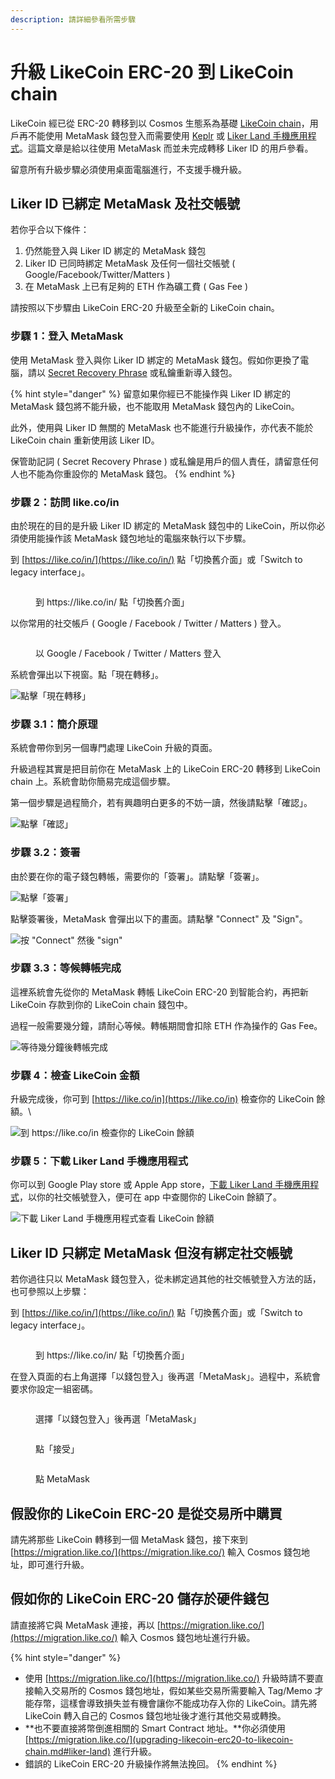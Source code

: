 ```yaml
---
description: 請詳細參看所需步驟
---
```


# 升級 LikeCoin ERC-20 到 LikeCoin chain

LikeCoin 經已從 ERC-20 轉移到以 Cosmos 生態系為基礎 [LikeCoin chain](../../governance/likecoin-chain.md)，用戶再不能使用 MetaMask 錢包登入而需要使用 [Keplr](../keplr/) 或 [Liker Land 手機應用程式](../../../user-guide/liker-land/download.md)。這篇文章是給以往使用 MetaMask 而並未完成轉移 Liker ID 的用戶參看。

留意所有升級步驟必須使用桌面電腦進行，不支援手機升級。

## Liker ID 已綁定 MetaMask 及社交帳號

若你乎合以下條件：

1. 仍然能登入與 Liker ID 綁定的 MetaMask 錢包
2. Liker ID 已同時綁定 MetaMask 及任何一個社交帳號 ( Google/Facebook/Twitter/Matters )
3. 在 MetaMask 上已有足夠的 ETH 作為礦工費 ( Gas Fee )

請按照以下步驟由 LikeCoin ERC-20 升級至全新的 LikeCoin chain。

### 步驟 1：登入 MetaMask

使用 MetaMask 登入與你 Liker ID 綁定的 MetaMask 錢包。假如你更換了電腦，請以 [Secret Recovery Phrase](https://community.metamask.io/t/what-is-a-secret-recovery-phrase-and-how-to-keep-your-crypto-wallet-secure/3440) 或私鑰重新導入錢包。

{% hint style="danger" %}
留意如果你經已不能操作與 Liker ID 綁定的 MetaMask 錢包將不能升級，也不能取用 MetaMask 錢包內的 LikeCoin。

此外，使用與 Liker ID 無關的 MetaMask 也不能進行升級操作，亦代表不能於 LikeCoin chain 重新使用該 Liker ID。

保管助記詞 ( Secret Recovery Phrase ) 或私鑰是用戶的個人責任，請留意任何人也不能為你重設你的 MetaMask 錢包。
{% endhint %}

### 步驟 2：訪問 like.co/in <a href="#1-likecoin" id="1-likecoin"></a>

由於現在的目的是升級 Liker ID 綁定的 MetaMask 錢包中的 LikeCoin，所以你必須使用能操作該 MetaMask 錢包地址的電腦來執行以下步驟。

到 [https://like.co/in/](https://like.co/in/) 點「切換舊介面」或「Switch to legacy interface」。

<figure><img src="../../../.gitbook/assets/resetpassword-0.png" alt=""><figcaption><p>到 https://like.co/in/ 點「切換舊介面」</p></figcaption></figure>

以你常用的社交帳戶 ( Google / Facebook / Twitter / Matters ) 登入。

<figure><img src="../../../.gitbook/assets/likecoin-migration-8.png" alt=""><figcaption><p>以 Google / Facebook / Twitter / Matters 登入</p></figcaption></figure>

系統會彈出以下視窗。點「現在轉移」。

![點擊「現在轉移」](../../../.gitbook/assets/likecoin-migration-1.png)

### 步驟 3.1：簡介原理

系統會帶你到另一個專門處理 LikeCoin 升級的頁面。

升級過程其實是把目前你在 MetaMask 上的 LikeCoin ERC-20 轉移到 LikeCoin chain 上。系統會助你簡易完成這個步驟。

第一個步驟是過程簡介，若有興趣明白更多的不妨一讀，然後請點擊「確認」。

![點擊「確認」](../../../.gitbook/assets/likecoin-migration-2.png)

### 步驟 3.2：簽署 <a href="#22" id="22"></a>

由於要在你的電子錢包轉帳，需要你的「簽署」。請點擊「簽署」。

![點擊「簽署」](../../../.gitbook/assets/likecoin-migration-3.png)

點擊簽署後，MetaMask 會彈出以下的畫面。請點擊 "Connect" 及 "Sign"。

![按 "Connect" 然後 "sign"](../../../.gitbook/assets/likecoin-migration-4.png)

### 步驟 3.3：等候轉帳完成

這裡系統會先從你的 MetaMask 轉帳 LikeCoin ERC-20 到智能合約，再把新 LikeCoin 存款到你的 LikeCoin chain 錢包中。

過程一般需要幾分鐘，請耐心等候。轉帳期間會扣除 ETH 作為操作的 Gas Fee。

![等待幾分鐘後轉帳完成](../../../.gitbook/assets/likecoin-migration-5.png)

### 步驟 4：檢查 LikeCoin 金額 <a href="#step-3-check-your-likecoin-balance" id="step-3-check-your-likecoin-balance"></a>

&#x20;升級完成後，你可到 [https://like.co/in](https://like.co/in) 檢查你的 LikeCoin 餘額。\


![到 https://like.co/in 檢查你的 LikeCoin 餘額](../../../.gitbook/assets/likecoin-migration-6.png)

### 步驟 5：下載 Liker Land 手機應用程式 <a href="#liker-land" id="liker-land"></a>

你可以到 Google Play store 或 Apple App store，[下載 Liker Land 手機應用程式](../../../user-guide/liker-land/download.md)，以你的社交帳號登入，便可在 app 中查閱你的 LikeCoin 餘額了。

![下載 Liker Land 手機應用程式查看 LikeCoin 餘額](../../../.gitbook/assets/likecoin-migration-7.png)

## Liker ID 只綁定 MetaMask 但沒有綁定社交帳號

若你過往只以 MetaMask 錢包登入，從未綁定過其他的社交帳號登入方法的話，也可參照以上步驟：

到 [https://like.co/in/](https://like.co/in/) 點「切換舊介面」或「Switch to legacy interface」。

<figure><img src="../../../.gitbook/assets/resetpassword-0.png" alt=""><figcaption><p>到 https://like.co/in/ 點「切換舊介面」</p></figcaption></figure>

在登入頁面的右上角選擇「以錢包登入」後再選「MetaMask」。過程中，系統會要求你設定一組密碼。[](https://matters.news/@likecoin/my-eth-shop%E5%B0%87%E6%94%AF%E6%8F%B4%E6%96%B0%E7%89%88%E6%9C%AC%E7%9A%84like-coin-zdpuAwgQLCHC7afNfU6Cn7EuUeLT6MKUTptUGj5i9jgqPt6Kj)

<figure><img src="../../../.gitbook/assets/likecoin-migration-9.png" alt=""><figcaption><p>選擇「以錢包登入」後再選「MetaMask」</p></figcaption></figure>

<figure><img src="../../../.gitbook/assets/likecoin-migration-10.png" alt=""><figcaption><p>點「接受」</p></figcaption></figure>

<figure><img src="../../../.gitbook/assets/likecoin-migration-11.png" alt=""><figcaption><p>點 MetaMask</p></figcaption></figure>

## 假設你的 LikeCoin ERC-20 是從交易所中購買

請先將那些 LikeCoin 轉移到一個 MetaMask 錢包，接下來到 [https://migration.like.co/](https://migration.like.co/) 輸入 Cosmos 錢包地址，即可進行升級。

## 假如你的 LikeCoin ERC-20 儲存於硬件錢包

請直接將它與 MetaMask 連接，再以 [https://migration.like.co/](https://migration.like.co/) 輸入 Cosmos 錢包地址進行升級。

{% hint style="danger" %}
* 使用 [https://migration.like.co/](https://migration.like.co/) 升級時請不要直接輸入交易所的 Cosmos 錢包地址，假如某些交易所需要輸入 Tag/Memo 才能存幣，這樣會導致損失並有機會讓你不能成功存入你的 LikeCoin。請先將 LikeCoin 轉入自己的 Cosmos 錢包地址後才進行其他交易或轉換。
* **也不要直接將幣倒進相關的 Smart Contract 地址。**你必須使用 [https://migration.like.co/](upgrading-likecoin-erc20-to-likecoin-chain.md#liker-land) 進行升級。
* 錯誤的 LikeCoin ERC-20 升級操作將無法挽回。
{% endhint %}
